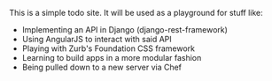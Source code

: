 This is a simple todo site. It will be used as a playground for stuff like:

* Implementing an API in Django (django-rest-framework)
* Using AngularJS to interact with said API
* Playing with Zurb's Foundation CSS framework
* Learning to build apps in a more modular fashion
* Being pulled down to a new server via Chef
